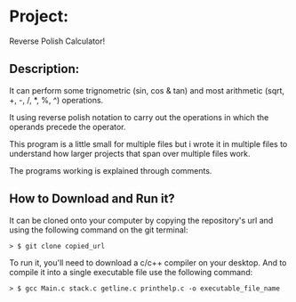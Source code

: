 # Project: #
Reverse Polish Calculator!

## Description: ##
It can perform some trignometric (sin, cos & tan) and most arithmetic (sqrt, +, -, /, *, %, ^) operations.

It using reverse polish notation to carry out the operations in which the operands precede the operator.

This program is a little small for multiple files but i wrote it in multiple files to understand how larger projects that span over multiple files work.

The programs working is explained through comments.
## How to Download and Run it? ##

It can be cloned onto your computer by copying the repository's url and using the following command on the git terminal:
    
    > $ git clone copied_url

To run it, you'll need to download a c/c++ compiler on your desktop. And to compile it into a single executable file use the following command:

    > $ gcc Main.c stack.c getline.c printhelp.c -o executable_file_name



